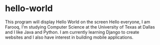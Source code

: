 # hello-world
This program will display Hello World on the screen
Hello everyone,
I am Farooq, I'm studying Computer Science at the University of Texas at Dallas and I like Java and Python.
I am currently learning Django to create websites and I also have interest in building mobile applications.

